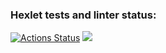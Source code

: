 ### Hexlet tests and linter status:
[![Actions Status](https://github.com/Bishamontess/python-project-50/workflows/hexlet-check/badge.svg)](https://github.com/Bishamontess/python-project-50/actions) <a href="https://codeclimate.com/github/Bishamontess/python-project-50/maintainability"><img src="https://api.codeclimate.com/v1/badges/59ebf8c500820e06fa06/maintainability" /></a>
